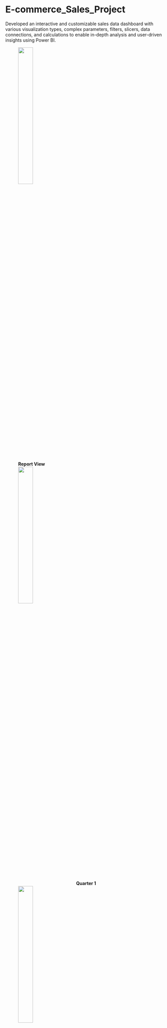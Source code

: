 # E-commerce_Sales_Project
Developed an interactive and customizable sales data dashboard with various visualization types, complex parameters, filters, slicers, data connections, and calculations to enable in-depth analysis and user-driven insights using Power BI.


<p float="left">
<figure>
  <img src="https://github.com/monamur7/E-commerce_Sales_Project/assets/140434297/5be141f8-f7b5-4d45-9e77-9d45c7cfda90" width="33%" />
<figcaption align = "centre"><b>Report View</b></figcaption>
  <img src="https://github.com/monamur7/E-commerce_Sales_Project/assets/140434297/268c887f-6bfb-4ab3-8b34-53d5be26c399" width="33%" />
<figcaption align = "center"><b>Quarter 1</b></figcaption>
  <img src="https://github.com/monamur7/E-commerce_Sales_Project/assets/140434297/f5ae803e-5b8a-4f80-9b8c-1d7269372bde" width="33%" />
<figcaption align = "center"><b>Model View</b></figcaption>
<figure>
</p>

| ![s1](https://github.com/monamur7/E-commerce_Sales_Project/assets/140434297/939e5230-53af-4c61-8b32-037139101614) | 
|:--:| 
| *Report View* |

| ![s2](https://github.com/monamur7/E-commerce_Sales_Project/assets/140434297/3318574a-d72b-4777-82e0-b02f7247050f) | 
|:--:| 
| *Quarter 1* |

| ![s4](https://github.com/monamur7/E-commerce_Sales_Project/assets/140434297/a0c9e123-0e58-4c58-ab2d-5b8c0fa79128) | 
|:--:| 
| *Model View* |

